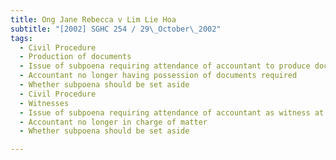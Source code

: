 ```yaml
---
title: Ong Jane Rebecca v Lim Lie Hoa 
subtitle: "[2002] SGHC 254 / 29\_October\_2002"
tags:
  - Civil Procedure
  - Production of documents
  - Issue of subpoena requiring attendance of accountant to produce documents
  - Accountant no longer having possession of documents required
  - Whether subpoena should be set aside
  - Civil Procedure
  - Witnesses
  - Issue of subpoena requiring attendance of accountant as witness at inquiry
  - Accountant no longer in charge of matter
  - Whether subpoena should be set aside

---
```



